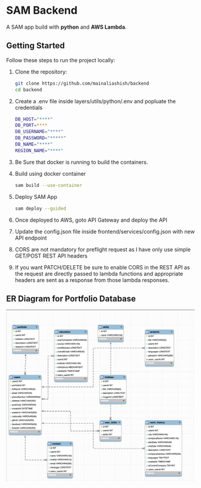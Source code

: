 # SAM Backend

A SAM app build with **python** and **AWS Lambda**.

## Getting Started

Follow these steps to run the project locally:

1. Clone the repository:

   ```bash
   git clone https://github.com/mainaliashish/backend
   cd backend
   ```

2. Create a .env file inside layers/utils/python/.env and popluate the credentials

   ```bash
   DB_HOST="****"
   DB_PORT=****
   DB_USERNAME="****"
   DB_PASSWORD="*****"
   DB_NAME="****"
   REGION_NAME="****"
   ```

3. Be Sure that docker is running to build the containers.

4. Build using docker container

   ```bash
   sam build --use-container
   ```

5. Deploy SAM App

   ```bash
   sam deploy --guided
   ```

6. Once deployed to AWS, goto API Gateway and deploy the API

7. Update the config.json file inside frontend/services/config.json with new API endpoint
8. CORS are not mandatory for preflight request as I have only use simple GET/POST REST API headers
9. If you want PATCH/DELETE be sure to enable CORS in the REST API as the request are directly passed to lambda functions and appropriate headers are sent as a response from those lambda responses.

## ER Diagram for Portfolio Database

![ER Diagram for Portfolio App](./images/erd.png)
